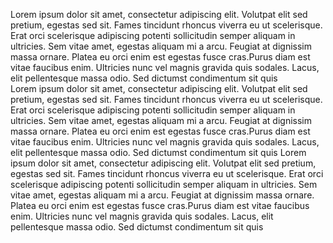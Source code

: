 Lorem ipsum dolor sit amet, consectetur adipiscing elit. Volutpat elit sed pretium, egestas sed sit. Fames tincidunt rhoncus viverra eu ut scelerisque. Erat orci scelerisque adipiscing potenti sollicitudin semper aliquam in ultricies. Sem vitae amet, egestas aliquam mi a arcu. Feugiat at dignissim massa ornare. Platea eu orci enim est egestas fusce cras.Purus diam est vitae faucibus enim. Ultricies nunc vel magnis gravida quis sodales. Lacus, elit pellentesque massa odio. Sed dictumst condimentum sit quis  
Lorem ipsum dolor sit amet, consectetur adipiscing elit. Volutpat elit sed pretium, egestas sed sit. Fames tincidunt rhoncus viverra eu ut scelerisque. Erat orci scelerisque adipiscing potenti sollicitudin semper aliquam in ultricies. Sem vitae amet, egestas aliquam mi a arcu. Feugiat at dignissim massa ornare. Platea eu orci enim est egestas fusce cras.Purus diam est vitae faucibus enim. Ultricies nunc vel magnis gravida quis sodales. Lacus, elit pellentesque massa odio. Sed dictumst condimentum sit quis 
Lorem ipsum dolor sit amet, consectetur adipiscing elit. Volutpat elit sed pretium, egestas sed sit. Fames tincidunt rhoncus viverra eu ut scelerisque. Erat orci scelerisque adipiscing potenti sollicitudin semper aliquam in ultricies. Sem vitae amet, egestas aliquam mi a arcu. Feugiat at dignissim massa ornare. Platea eu orci enim est egestas fusce cras.Purus diam est vitae faucibus enim. Ultricies nunc vel magnis gravida quis sodales. Lacus, elit pellentesque massa odio. Sed dictumst condimentum sit quis 
